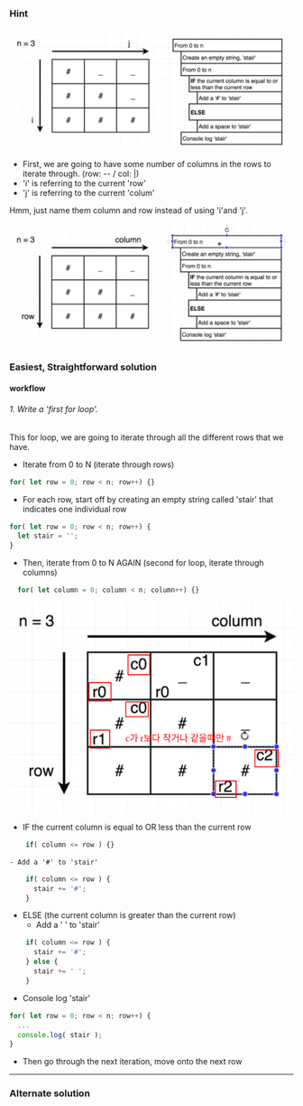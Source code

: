 
### Hint

![img](./steps_diagram.png)

- First, we are going to have some number of columns in the rows to iterate through.
(row: -- / col: |)
- 'i' is referring to the current 'row'
- 'j' is referring to the current 'colum'  

Hmm, just name them column and row instead of using 'i'and 'j'.

![img](./steps_diagram2.png)

### Easiest, Straightforward solution
#### workflow

###### 1. Write a 'first for loop'.
This for loop, we are going to iterate through all the different rows that we have.

- Iterate from 0 to N (iterate through rows)
```js
for( let row = 0; row < n; row++) {}
```
- For each row, start off by creating an empty string called 'stair' that indicates one individual row
```js
for( let row = 0; row < n; row++) {
  let stair = '';
}
```
- Then, iterate from 0 to N AGAIN (second for loop, iterate through columns)
```js
  for( let column = 0; column < n; column++) {}
```
![img](./steps_diagram3.png)

  - IF the current column is equal to OR less than the current row
```js
    if( column <= row ) {}
```
    - Add a '#' to 'stair'
```js
    if( column <= row ) {
      stair += '#';  
    }
```
  - ELSE (the current column is greater than the current row)
    - Add a ' ' to 'stair'
```js
    if( column <= row ) {
      stair += '#';  
    } else {
      stair += ' ';
    }
```
- Console log 'stair'
```js
for( let row = 0; row < n; row++) {
  ...
  console.log( stair );
}
```
- Then go through the next iteration, move onto the next row
- - -

### Alternate solution 

